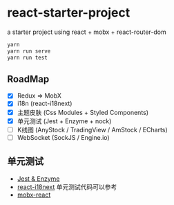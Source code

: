 # react-starter-project

a starter project using react + mobx + react-router-dom

```bash
yarn
yarn run serve
yarn run test
```

## RoadMap

- [x] Redux => MobX
- [x] i18n (react-i18next)
- [x] 主题皮肤 (Css Modules + Styled Components)
- [x] 单元测试 (Jest + Enzyme + nock)
- [ ] K线图 (AnyStock / TradingView / AmStock / ECharts)
- [ ] WebSocket (SockJS / Engine.io)

## 单元测试

- [Jest & Enzyme](https://semaphoreci.com/community/tutorials/how-to-test-react-and-mobx-with-jest)
- [react-i18next](https://github.com/i18next/react-i18next/blob/master/package.json) 单元测试代码可以参考
- [mobx-react](https://github.com/mobxjs/mobx-react/blob/master/test/inject.test.js)
